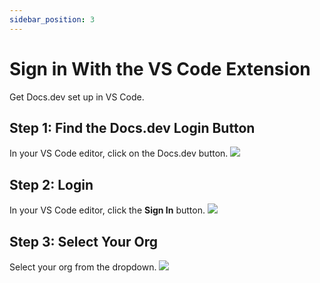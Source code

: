 ```yaml
---
sidebar_position: 3
---
```


# Sign in With the VS Code Extension

Get Docs.dev set up in VS Code.

## Step 1: Find the Docs.dev Login Button

In your VS Code editor, click on the Docs.dev button.
![](/img/use_ai_to_generate_api_documentation/step_1.png)

## Step 2: Login

In your VS Code editor, click the **Sign In** button.
![](/img/use_ai_to_generate_api_documentation/step_2.png)

## Step 3: Select Your Org

Select your org from the dropdown.
![](/img/create_your_first_codelab_in_your_playgrounds_repo/step_8.png)